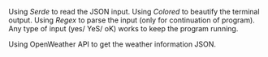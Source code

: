 Using *Serde* to read the JSON input.
Using *Colored* to beautify the terminal output.
Using *Regex* to parse the input (only for continuation of program).
Any type of input (yes/ YeS/ oK) works to keep the program running.

Using OpenWeather API to get the weather information JSON.
